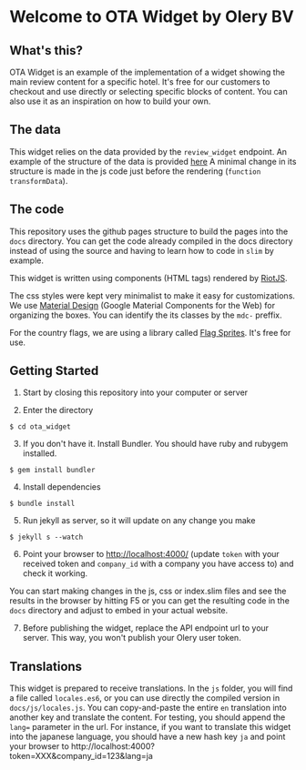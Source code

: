 # Welcome to OTA Widget by Olery BV

## What's this?
OTA Widget is an example of the implementation of a widget showing the main review content for a specific hotel.
It's free for our customers to checkout and use directly or selecting specific blocks of content. You can also use it as an inspiration on how to build your own.

## The data
This widget relies on the data provided by the `review_widget` endpoint. An example of the structure of the data is provided [here](/data_example.md)
A minimal change in its structure is made in the js code just before the rendering (`function transformData`).

## The code
This repository uses the github pages structure to build the pages into the `docs` directory. You can get the code already compiled in the docs directory instead of using the source and having to learn how to code in `slim` by example.

This widget is written using components (HTML tags) rendered by [RiotJS](https://riot.js.org/).

The css styles were kept very minimalist to make it easy for customizations. We use [Material Design](https://material.io/collections/developer-tutorials/#web) (Google Material Components for the Web) for organizing the boxes. You can identify the its classes by the `mdc-` preffix.

For the country flags, we are using a library called [Flag Sprites](https://www.flag-sprites.com/). It's free for use. 

## Getting Started

1. Start by closing this repository into your computer or server

2. Enter the directory

```
$ cd ota_widget
```

3. If you don't have it. Install Bundler. You should have ruby and rubygem installed.
```
$ gem install bundler
```

4. Install dependencies
```
$ bundle install
```

5. Run jekyll as server, so it will update on any change you make
```
$ jekyll s --watch
```

6. Point your browser to [http://localhost:4000/](http://localhost:4000?token=XXX&company_id=) (update `token` with your received token and `company_id` with a company you have access to) and check it working.

You can start making changes in the js, css or index.slim files and see the results in the browser by hitting F5 or you can get the resulting code in the `docs` directory and adjust to embed in your actual website.

7. Before publishing the widget, replace the API endpoint url to your server. This way, you won't publish your Olery user token.

## Translations
This widget is prepared to receive translations. In the `js` folder, you will find a file called `locales.es6`, or you can use directly the compiled version in `docs/js/locales.js`.
You can copy-and-paste the entire `en` translation into another key and translate the content. For testing, you should append the `lang=` parameter in the url.
For instance, if you want to translate this widget into the japanese language, you should have a new hash key `ja` and point your browser to http://localhost:4000?token=XXX&company_id=123&lang=ja
